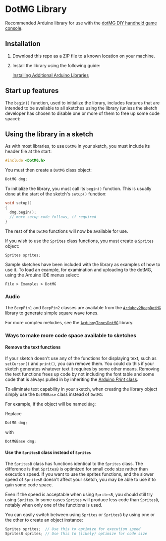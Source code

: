 # DotMG Library

Recommended Arduino library for use with the [dotMG DIY handheld game console](https://modmatic.io/dotmg).

## Installation

1. Download this repo as a ZIP file to a known location on your machine.

2. Install the library using the following guide:

    [Installing Additional Arduino Libraries](https://www.arduino.cc/en/Guide/Libraries#toc5)

## Start up features

The `begin()` function, used to initialize the library, includes features that are intended to be available to all sketches using the library (unless the sketch developer has chosen to disable one or more of them to free up some code space):

## Using the library in a sketch

As with most libraries, to use `DotMG` in your sketch, you must include its header file at the start:

```cpp
#include <DotMG.h>
```

You must then create a `DotMG` class object:

```cpp
DotMG dmg;
```

To initialize the library, you must call its `begin()` function. This is usually done at the start of the sketch's `setup()` function:

```cpp
void setup()
{
  dmg.begin();
  // more setup code follows, if required
}
```

The rest of the `DotMG` functions will now be available for use.

If you wish to use the `Sprites` class functions, you must create a `Sprites` object:

```cpp
Sprites sprites;
```

Sample sketches have been included with the library as examples of how to use it. To load an example, for examination and uploading to the dotMG, using the Arduino IDE menus select:

`File > Examples > DotMG`

### Audio

The `BeepPin1` and `BeepPin2` classes are available from the [`Arduboy2BeepDotMG`](https://github.com/modmatic/Arduboy2BeepDotMG) library to generate simple square wave tones.

For more complex melodies, see the [`ArduboyTonesDotMG`](https://github.com/modmatic/ArduboyTonesDotMG) library.

### Ways to make more code space available to sketches

#### Remove the text functions

If your sketch doesn't use any of the functions for displaying text, such as `setCursor()` and `print()`, you can remove them. You could do this if your sketch generates whatever text it requires by some other means. Removing the text functions frees up code by not including the font table and some code that is always pulled in by inheriting the [Arduino *Print* class](http://playground.arduino.cc/Code/Printclass).

To eliminate text capability in your sketch, when creating the library object simply use the `DotMGBase` class instead of `DotMG`:

For example, if the object will be named `dmg`:

Replace

```cpp
DotMG dmg;
```

with

```cpp
DotMGBase dmg;
```

#### Use the `SpritesB` class instead of `Sprites`

The `SpritesB` class has functions identical to the `Sprites` class. The difference is that `SpritesB` is optimized for small code size rather than execution speed. If you want to use the sprites functions, and the slower speed of `SpritesB` doesn't affect your sketch, you may be able to use it to gain some code space.

Even if the speed is acceptable when using `SpritesB`, you should still try using `Sprites`. In some cases `Sprites` will produce less code than `SpritesB`, notably when only one of the functions is used.

You can easily switch between using `Sprites` or `SpritesB` by using one or the other to create an object instance:

```cpp
Sprites sprites;  // Use this to optimize for execution speed
SpritesB sprites; // Use this to (likely) optimize for code size
```
